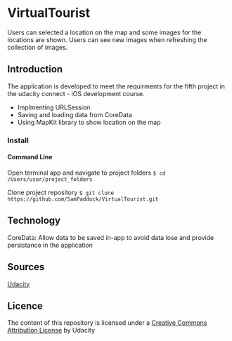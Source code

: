 # VirtualTourist
Users can selected a location on the map and some images for the locations are shown. Users can see new images when refreshing the collection of images.

## Introduction

The application is developed to meet the requirments for the fifth project in the udacity connect - iOS development course.
* Implmenting URLSession
* Saving and loading data from CoreData
* Using MapKit library to show location on the map

### Install

#### Command Line

Open terminal app and navigate to project folders
`$ cd /Users/user/project_folders`

Clone project repository
`$ git clone https://github.com/SamPaddock/VirtualTourist.git`

## Technology
CoreData: Allow data to be saved in-app to avoid data lose and provide persistance in the application

## Sources
[Udacity](https://www.udacity.com/course/ios-developer-nanodegree--nd003)

## Licence
The content of this repository is licensed under a [Creative Commons Attribution License](https://creativecommons.org/licenses/by/3.0/us/) by Udacity

